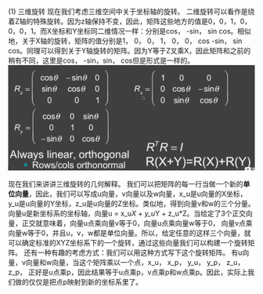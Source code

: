 (1) 三维旋转
现在我们考虑三维空间中关于坐标轴的旋转。
二维旋转可以看作是绕着Z轴的特殊旋转。因为z轴保持不变，因此，矩阵这些地方的值是0，0，1，0，0，0，1。而X坐标和Y坐标同二维情况一样：分别是cos， -sin， sin cos。相似地，关于X轴的旋转，矩阵的值分别是1， 0， 0， 1， 0， 0， cos -sin， sin cos。同理可以得到关于Y轴旋转的矩阵。因为Y等于Z叉乘X，因此矩阵和之前的稍有不同，这里是cos， -sin，sin， cos但是形式是一样的。
![](/Computer_Graphics/images/7.png)

现在我们来讲讲三维旋转的几何解释。
我们可以把矩阵的每一行当做一个新的**单位向量**，因此，我们可以写成u向量，v向量以及w向量，x_u是u向量的X坐标，y_u是u向量的Y坐标，z_u是u向量的Z坐标。类似地，得到向量v和w的三个分量。向量u是新坐标系的坐标轴，向量u = x_u*X + y_u*Y + z_u*Z。当给定了3个正交向量，正交就意味着，向量u点乘向量v等于0，向量u点乘向量w等于0，
向量v点乘向量w等于0，并且u，v，w都是单位向量。所以，给定任意的这样三个向量，就可以确定标准的XYZ坐标系下的一个旋转，通过这些向量我们可以构建一个旋转矩阵。
还有一种有趣的考虑方式：我们可以用这种方式写下这个旋转矩阵。 有u向量，v向量和w向量，当这个矩阵乘以一个点，x_u， x_p， y_u， y_p， z_u，z_p， 正好是u点乘p，因此结果等于u点乘p，v点乘p和w点乘p。因此，实际上我们做的仅仅是把点p映射到新的坐标系里了。